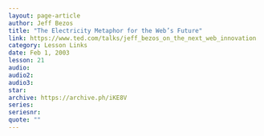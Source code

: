 ```yaml
---
layout: page-article
author: Jeff Bezos
title: "The Electricity Metaphor for the Web’s Future"
link: https://www.ted.com/talks/jeff_bezos_on_the_next_web_innovation
category: Lesson Links
date: Feb 1, 2003
lesson: 21
audio: 
audio2: 
audio3: 
star: 
archive: https://archive.ph/iKE8V
series: 
seriesnr: 
quote: ""
---
```

